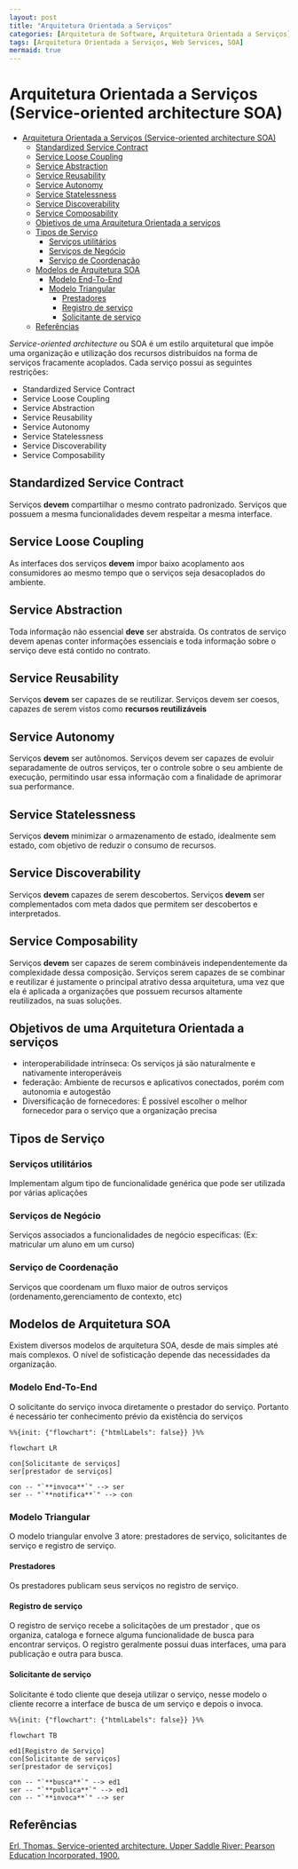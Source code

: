 ```yaml
---
layout: post
title: "Arquitetura Orientada a Serviços"
categories: [Arquitetura de Software, Arquitetura Orientada a Serviços]
tags: [Arquitetura Orientada a Serviços, Web Services, SOA]
mermaid: true
---
```


# Arquitetura Orientada a Serviços (Service-oriented architecture SOA)

<!--toc:start-->

- [Arquitetura Orientada a Serviços (Service-oriented architecture SOA)](#arquitetura-orientada-a-serviços-service-oriented-architecture-soa)
  - [Standardized Service Contract](#standardized-service-contract)
  - [Service Loose Coupling](#service-loose-coupling)
  - [Service Abstraction](#service-abstraction)
  - [Service Reusability](#service-reusability)
  - [Service Autonomy](#service-autonomy)
  - [Service Statelessness](#service-statelessness)
  - [Service Discoverability](#service-discoverability)
  - [Service Composability](#service-composability)
  - [Objetivos de uma Arquitetura Orientada a serviços](#objetivos-de-uma-arquitetura-orientada-a-serviços)
  - [Tipos de Serviço](#tipos-de-serviço)
    - [Serviços utilitários](#serviços-utilitários)
    - [Serviços de Negócio](#serviços-de-negócio)
    - [Serviço de Coordenação](#serviço-de-coordenação)
  - [Modelos de Arquitetura SOA](#modelos-de-arquitetura-soa)
    - [Modelo End-To-End](#modelo-end-to-end)
    - [Modelo Triangular](#modelo-triangular)
      - [Prestadores](#prestadores)
      - [Registro de serviço](#registro-de-serviço)
      - [Solicitante de serviço](#solicitante-de-serviço)
  - [Referências](#referências)

<!--toc:end-->

_Service-oriented architecture_ ou SOA é um estilo arquitetural que impõe uma organização e utilização
dos recursos distribuídos na forma de serviços fracamente acoplados. Cada serviço possui as seguintes
restrições:

- Standardized Service Contract
- Service Loose Coupling
- Service Abstraction
- Service Reusability
- Service Autonomy
- Service Statelessness
- Service Discoverability
- Service Composability

## Standardized Service Contract

Serviços **devem** compartilhar o mesmo contrato padronizado. Serviços que possuem a mesma funcionalidades devem respeitar a mesma interface.

## Service Loose Coupling

As interfaces dos serviços **devem** impor baixo acoplamento aos consumidores ao mesmo tempo que o serviços seja desacoplados do ambiente.

## Service Abstraction

Toda informação não essencial **deve** ser abstraída. Os contratos de serviço devem apenas conter informações essenciais
e toda informação sobre o serviço deve está contido no contrato.

## Service Reusability

Serviços **devem** ser capazes de se reutilizar. Serviços devem ser coesos, capazes de serem vistos como
**recursos reutilizáveis**

## Service Autonomy

Serviços **devem** ser autônomos. Serviços devem ser capazes de evoluir separadamente de outros serviços, ter o controle sobre
o seu ambiente de execução, permitindo usar essa informação com a finalidade de aprimorar sua performance.

## Service Statelessness

Serviços **devem** minimizar o armazenamento de estado, idealmente sem estado, com objetivo de reduzir o consumo de recursos.

## Service Discoverability

Serviços **devem** capazes de serem descobertos. Serviços **devem** ser complementados com meta dados que permitem ser descobertos
e interpretados.

## Service Composability

Serviços **devem** ser capazes de serem combináveis independentemente da complexidade dessa composição. Serviços serem capazes de se combinar e reutilizar é
justamente o principal atrativo dessa arquitetura, uma vez que ela é aplicada a organizações que possuem recursos altamente reutilizados, na suas soluções.

## Objetivos de uma Arquitetura Orientada a serviços

- interoperabilidade intrínseca: Os serviços já são naturalmente e nativamente interoperáveis
- federação: Ambiente de recursos e aplicativos conectados, porém com autonomia e autogestão
- Diversificação de fornecedores: É possível escolher o melhor fornecedor para o serviço que a organização precisa

## Tipos de Serviço

### Serviços utilitários

Implementam algum tipo de funcionalidade genérica que pode ser utilizada por várias aplicações

### Serviços de Negócio

Serviços associados a funcionalidades de negócio específicas: (Ex: matricular um aluno em um curso)

### Serviço de Coordenação

Serviços que coordenam um fluxo maior de outros serviços (ordenamento,gerenciamento de contexto, etc)

## Modelos de Arquitetura SOA

Existem diversos modelos de arquitetura SOA, desde de mais simples até mais complexos. O nível de sofisticação depende das necessidades da organização.

### Modelo End-To-End

O solicitante do serviço invoca diretamente o prestador do serviço. Portanto é necessário ter conhecimento prévio da existência do serviços

```mermaid
%%{init: {"flowchart": {"htmlLabels": false}} }%%

flowchart LR

con[Solicitante de serviços]
ser[prestador de serviços]

con -- "`**invoca**`" --> ser
ser -- "`**notifica**`" --> con
```

### Modelo Triangular

O modelo triangular envolve 3 atore: prestadores de serviço, solicitantes de serviço e registro de serviço.

#### Prestadores

Os prestadores publicam seus serviços no registro de serviço.

#### Registro de serviço

O registro de serviço recebe a solicitações de um prestador , que os organiza, cataloga e fornece alguma funcionalidade de busca para encontrar serviços.
O registro geralmente possui duas interfaces, uma para publicação e outra para busca.

#### Solicitante de serviço

Solicitante é todo cliente que deseja utilizar o serviço, nesse modelo o cliente recorre a interface de busca de um serviço e depois o invoca.

```mermaid
%%{init: {"flowchart": {"htmlLabels": false}} }%%

flowchart TB

ed1[Registro de Serviço]
con[Solicitante de serviços]
ser[prestador de serviços]

con -- "`**busca**`" --> ed1
ser -- "`**publica**`" --> ed1
con -- "`**invoca**`" --> ser

```

## Referências

[Erl, Thomas. Service-oriented architecture. Upper Saddle River: Pearson Education Incorporated, 1900.]({{site.github_assets}}/pdf/soa_book.pdf)
